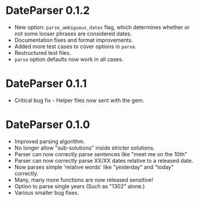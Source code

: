 # DateParser 0.1.2
* New option: `parse_ambiguous_dates` flag, which determines whether or not some 
looser phrases are considered dates.
* Documentation fixes and format improvements.
* Added more test cases to cover options in `parse`.
* Restructured test files.
* `parse` option defaults now work in all cases.

# DateParser 0.1.1
* Critical bug fix - Helper files now sent with the gem.

# DateParser 0.1.0

* Improved parsing algorithm.
* No longer allow "sub-solutions" inside stricter solutions.
* Parser can now correctly parse sentences like "meet me on the 10th"
* Parser can now correctly parse XX/XX dates relative to a released date.
* Now parses simple 'relative words' like "yesterday" and "today" correctly.
* Many, many more functions are now released sensitive!
* Option to parse single years (Such as "1302" alone.)
* Various smaller bug fixes.